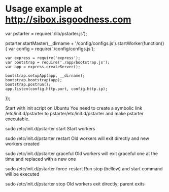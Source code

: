 Usage example at http://sibox.isgoodness.com
==========

var pstarter = require('./lib/pstarter.js');

pstarter.startMaster(__dirname + '/config/configs.js').startWorker(function() {
	var config = require('./config/configs.js');

	var express = require('express');
	var bootstrap = require('./app/bootstrap.js');
	var app = express.createServer();

	bootstrap.setupApp(app, __dirname);
	bootstrap.bootstrap(app);
	bootstrap.postrun();
	app.listen(config.http.port, config.http.ip);
});


Start with init script on Ubuntu
You need to create a symbolic link /etc/init.d/pstarter to pstarter/etc/init.d/pstarter and make pstarter executable.

sudo /etc/init.d/pstarter start
Start workers

sudo /etc/init.d/pstarter restart
Old workers will exit directly and new workers created

sudo /etc/init.d/pstarter graceful
Old workers will exit graceful one at the time and replaced with a new one

sudo /etc/init.d/pstarter force-restart
Run stop (bellow) and start command will be executed

sudo /etc/init.d/pstarter stop
Old workers exit directly; parent exits


